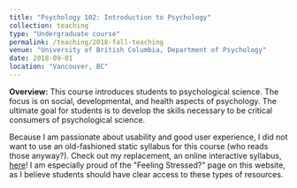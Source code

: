 ```yaml
---
title: "Psychology 102: Introduction to Psychology"
collection: teaching
type: "Undergraduate course"
permalink: /teaching/2018-fall-teaching
venue: "University of British Columbia, Department of Psychology"
date: 2018-09-01
location: "Vancouver, BC"
---
```


**Overview:**
This course introduces students to psychological science. The focus is on social, developmental, and health aspects of psychology. The  ultimate goal for students is to develop the skills necessary to be critical consumers of psychological science.

Because I am passionate about usability and good user experience, I did not want to use an old-fashioned static syllabus for this course (who reads those anyway?). Check out my replacement, an online interactive syllabus, [here](http://blogs.ubc.ca/psyc102egp/)! I am especially proud of the "Feeling Stressed?" page on this website, as I believe students should have clear access to these types of resources. 

